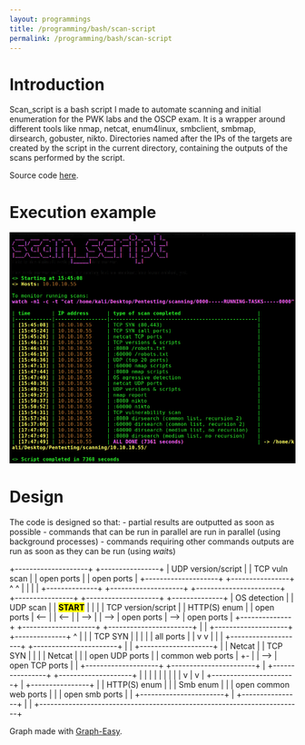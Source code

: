 ```yaml
---
layout: programmings
title: /programming/bash/scan-script
permalink: /programming/bash/scan-script
---
```


<h1>Introduction</h1>

<p>Scan_script is a bash script I made to automate scanning and initial enumeration for the PWK labs and the OSCP exam. It is a wrapper around different tools like nmap, netcat, enum4linux, smbclient, smbmap, dirsearch, gobuster, nikto. Directories named after the IPs of the targets are created by the script in the current directory, containing the outputs of the scans performed by the script.</p>

<p>Source code <a href="https://github.com/Plotkine/scan_script" target="_blank" rel="noopener noreferrer">here</a>.</p>

<h1>Execution example</h1>

<p><img src="/OSCP/scan-script/execution-example.png" alt="execution example" width="800" height="auto"></p>

<h1>Design</h1>

<p>The code is designed so that:
- partial results are outputted as soon as possible
- commands that can be run in parallel are run in parallel (using background processes)
- commands requiring other commands outputs are run as soon as they can be run (using <i>wait</i>s)</p>

<!--  <img src="/OSCP/scan-script/flow.png" alt="script flow" width="800" height="auto"></p> -->

<p>                     +--------------------+                                   +----------------+
                     | UDP version/script |                                   | TCP vuln scan  |
                     |     open ports     |                                   |   open ports   |
                     +--------------------+                                   +----------------+
                       ^                                                        ^
                       |                                                        |
                       |                                                        |
+--------------+     +--------------------+     +-----------------------+     +----------------+     +--------------------+     +--------------+
| OS detection |     |      UDP scan      |     |         <mark><b>START</b></mark>         |     |                |     | TCP version/script |     | HTTP(S) enum |
|  open ports  | <-- |                    | <-- |                       | --> |                | --> |     open ports     | --> |  open ports  |
+--------------+     +--------------------+     +-----------------------+     |                |     +--------------------+     +--------------+
  ^                    |                          |                           |    TCP SYN     |
  |                    |                          |                           |   all ports    |
  |                    v                          v                           |                |
  |                  +--------------------+     +-----------------------+     |                |     +--------------------+
  |                  |       Netcat       |     |        TCP SYN        |     |                |     |       Netcat       |
  |                  |   open UDP ports   |     |   common web ports    |  +- |                | --> |   open TCP ports   |
  |                  +--------------------+     +-----------------------+  |  +----------------+     +--------------------+
  |                                               |                        |    |
  |                                               |                        |    |
  |                                               v                        |    v
  |                                             +-----------------------+  |  +----------------+
  |                                             |     HTTP(S) enum      |  |  |    Smb enum    |
  |                                             | open common web ports |  |  | open smb ports |
  |                                             +-----------------------+  |  +----------------+
  |                                                                        |
  +------------------------------------------------------------------------+<!--</div>--></p>

<p>Graph made with <a href="https://github.com/ironcamel/Graph-Easy" target="_blank" rel="noopener noreferrer">Graph-Easy</a>.</p>

<!-- <p>Source code and instructions on how to use this script <a href="https://github.com/Plotkine/scan_script" target="_blank" rel="noopener noreferrer">here</a>.</p> -->
